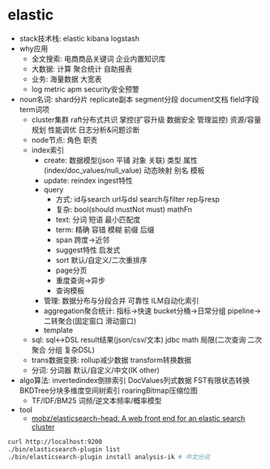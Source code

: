 # elastic

- stack技术栈: elastic kibana logstash
- why应用
  - 全文搜索: 电商商品关键词 企业内置知识库
  - 大数据: 计算 聚合统计 自助报表
  - 业务: 海量数据 大宽表
  - log metric apm security安全预警
- noun名词: shard分片 replicate副本 segment分段 document文档 field字段 term词项
  - cluster集群 raft分布式共识 掌控(扩容升级 数据安全 管理监控) 资源/容量规划 性能调优 日志分析&问题诊断
  - node节点: 角色 职责
  - index索引
    - create: 数据模型(json 平铺 对象 关联) 类型 属性(index/doc_values/null_value) 动态映射 别名 模板
    - update: reindex ingest特性
    - query
      - 方式: id与search url与dsl search与filter rep与resp
      - 复杂: bool(should mustNot must) mathFn
      - text: 分词 短语 最小匹配度
      - term: 精确 容错 模糊 前缀 后缀
      - span 跨度->近邻
      - suggest特性 启发式
      - sort 默认/自定义/二次重排序
      - page分页
      - 重度查询->异步
      - 查询模板
    - 管理: 数据分布与分段合并 可靠性 ILM自动化索引
    - aggregation聚合统计: 指标->快速 bucket分桶->日常分组 pipeline->二转聚合(固定窗口 滑动窗口)
    - template
  - sql: sql<->DSL result结果(json/csv/文本) jdbc math 局限(二次查询 二次聚合 分组 复杂DSL)
  - trans数据变换: rollup减少数据 transform转换数据
  - 分词: 分词器 默认/自定义/中文(IK other)
- algo算法: invertedindex倒排索引 DocValues列式数据 FST有限状态转换 BKDTree分块多维度空间树索引 roaringBitmap压缩位图
  - TF/IDF/BM25 词频/逆文本频率/概率模型
- tool
  - [mobz/elasticsearch-head: A web front end for an elastic search cluster](https://github.com/mobz/elasticsearch-head)

```sh
curl http://localhost:9200
./bin/elasticsearch-plugin list
./bin/elasticsearch-plugin install analysis-ik # 中文分词
```
